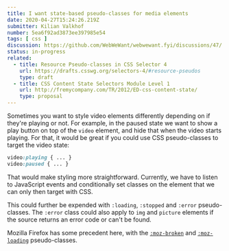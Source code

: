 ```yaml
---
title: I want state-based pseudo-classes for media elements
date: 2020-04-27T15:24:26.219Z
submitter: Kilian Valkhof
number: 5ea6f92ad3873ee397985e54
tags: [ css ]
discussion: https://github.com/WebWeWant/webwewant.fyi/discussions/47/
status: in-progress
related:
  - title: Resource Pseudo-classes in CSS Selector 4
    url: https://drafts.csswg.org/selectors-4/#resource-pseudos
    type: draft
  - title: CSS Content State Selectors Module Level 1
    url: http://fremycompany.com/TR/2012/ED-css-content-state/
    type: proposal
---
```


Sometimes you want to style video elements differently depending on if they're playing or not. For example, in the paused state we want to show a play button on top of the `video` element, and hide that when the video starts playing. For that, it would be great if you could use CSS pseudo-classes to target the video state:

```css
video:playing { ... }
video:paused { ... }
```

That would make styling more straightforward. Currently, we have to listen to JavaScript events and conditionally set classes on the element that we can only then target with CSS.

This could further be expended with `:loading`, `:stopped` and `:error` pseudo-classes. The `:error` class could also apply to `img` and `picture` elements if the source returns an error code or can't be found.

Mozilla Firefox has some precedent here, with the [`:moz-broken`](https://developer.mozilla.org/docs/Web/CSS/:-moz-broken) and [`:moz-loading`](https://developer.mozilla.org/docs/Web/CSS/:-moz-loading) pseudo-classes.

